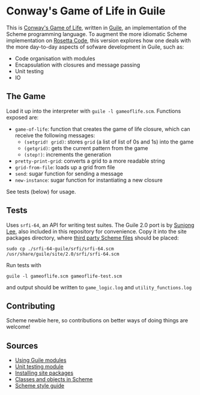 # Conway's Game of Life in Guile

This is [Conway's Game of Life](http://en.wikipedia.org/wiki/Conway's_Game_of_Life), written in [Guile](http://www.gnu.org/software/guile/), an implementation of the Scheme programming language. To augment the more idiomatic Scheme implementation on [Rosetta Code](http://rosettacode.org/wiki/Conway%27s_Game_of_Life), this version explores how one deals with the more day-to-day aspects of sofware development in Guile, such as:

* Code organisation with modules
* Encapsulation with closures and message passing
* Unit testing
* IO

## The Game

Load it up into the interpreter with `guile -l gameoflife.scm`. Functions exposed are:

* `game-of-life`: function that creates the game of life closure, which can receive the following messages:
    * `(setgrid! grid)`: stores `grid` (a list of list of 0s and 1s) into the game
    * `(getgrid)`: gets the current pattern from the game
    * `(step!)`: increments the generation
* `pretty-print-grid`: converts a grid to a more readable string
* `grid-from-file`: loads up a grid from file
* `send`: sugar function for sending a message
* `new-instance`: sugar function for instantiating a new closure

See tests (below) for usage.

## Tests

Uses `srfi-64`, an API for writing test suites. The Guile 2.0 port is by [Sunjong Lee](https://lists.gnu.org/archive/html/guile-user/2012-04/msg00006.html), also included in this repository for convenience. Copy it into the site packages directory, where [third party Scheme files](https://www.gnu.org/software/guile/manual/html_node/Installing-Site-Packages.html) should be placed:

    sudo cp ./srfi-64-guile/srfi/srfi-64.scm /usr/share/guile/site/2.0/srfi/srfi-64.scm

Run tests with

    guile -l gameoflife.scm gameoflife-test.scm

and output should be written to `game_logic.log` and `utility_functions.log`

## Contributing

Scheme newbie here, so contributions on better ways of doing things are welcome!

## Sources

* [Using Guile modules](https://www.gnu.org/software/guile/manual/html_node/Using-Guile-Modules.html)
* [Unit testing module](http://srfi.schemers.org/srfi-64/srfi-64.html)
* [Installing site packages](https://www.gnu.org/software/guile/manual/html_node/Installing-Site-Packages.html#Installing-Site-Packages)
* [Classes and objects in Scheme](http://people.cs.aau.dk/~normark/prog3-03/html/notes/oop-scheme_themes-classes-objects-sec.html)
* [Scheme style guide](http://community.schemewiki.org/?scheme-style)
